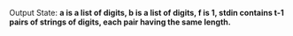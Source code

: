 Output State: **a is a list of digits, b is a list of digits, f is 1, stdin contains t-1 pairs of strings of digits, each pair having the same length.**
